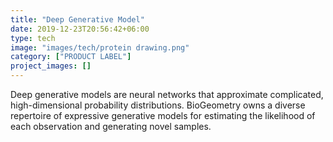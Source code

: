 ```yaml
---
title: "Deep Generative Model"
date: 2019-12-23T20:56:42+06:00
type: tech
image: "images/tech/protein drawing.png"
category: ["PRODUCT LABEL"]
project_images: []
---
```


Deep generative models are neural networks that approximate complicated, high-dimensional probability distributions. BioGeometry owns a diverse repertoire of expressive generative models for estimating the likelihood of each observation and generating novel samples.

